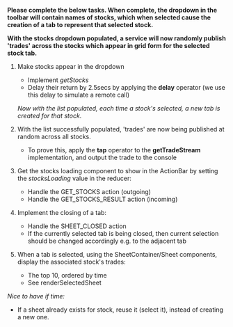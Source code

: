 **Please complete the below tasks.  When complete, the dropdown in the toolbar will contain names of stocks, which when selected cause the creation of a tab to represent that selected stock.**

**With the stocks dropdown populated, a service will now randomly publish 'trades' across the stocks which appear in grid form for the selected stock tab.**

1.  Make stocks appear in the dropdown
    *  Implement *getStocks*
    *  Delay their return by 2.5secs by applying the **delay** operator (we use this delay to simulate a remote call)

    *Now with the list populated, each time a stock's selected, a new tab is created for that stock.*

2.  With the list successfully populated, 'trades' are now being published at random across all stocks.
    *  To prove this, apply the **tap** operator to the **getTradeStream** implementation, and output the trade to the console

3.  Get the stocks loading component to show in the ActionBar by setting the *stocksLoading* value in the reducer:
    *   Handle the GET_STOCKS action (outgoing)
    *   Handle the GET_STOCKS_RESULT action (incoming)
    
4.  Implement the closing of a tab:
    *   Handle the SHEET_CLOSED action
    *   If the currently selected tab is being closed, then current selection should be changed accordingly e.g. to the adjacent tab

5.  When a tab is selected, using the SheetContainer/Sheet components, display the associated stock's trades:   
    *   The top 10, ordered by time 
    *   See renderSelectedSheet         

*Nice to have if time:*
*  If a sheet already exists for stock, reuse it (select it), instead of creating a new one.
